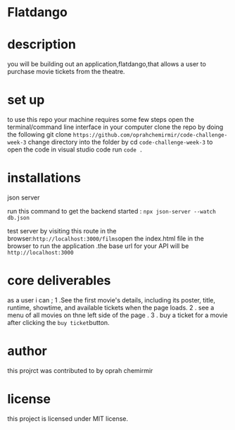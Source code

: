 # Flatdango
# description
you will be building out an application,flatdango,that allows a user to purchase movie tickets from the theatre.
# set up
to use this repo your machine requires some few steps 
open the terminal/command line interface in your computer 
clone the repo by doing the following 
git clone `https://github.com/oprahchemirmir/code-challenge-week-3`
change directory into the folder by 
 cd `code-challenge-week-3`
 to open the code in visual  studio code run
 `code .`
 # installations 
 json server

run this command to get the backend started :
`npx json-server --watch db.json`

test server by visiting this route in the browser:`http://localhost:3000/films`open the index.html file in the browser to run the application .the base url for your API will be `http://localhost:3000`

# core deliverables
as a user i can ;
1 .See the first movie's details, including its poster, title, runtime, showtime, and available tickets when the page loads.
2 . see a menu of all movies on thne left side of the page .
3 . buy a ticket for a movie after clicking the `buy ticket`button.
# author
this projrct was contributed to by
oprah chemirmir
# license
this project is licensed under 
MIT license.





